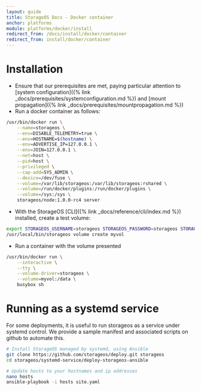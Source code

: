```yaml
---
layout: guide
title: StorageOS Docs - Docker container
anchor: platforms
module: platforms/docker/install
redirect_from: /docs/install/docker/container
redirect_from: install/docker/container
---
```


# Installation

* Ensure that our prerequisites are met, paying particular attention to [system
  configuration]({% link _docs/prerequisites/systemconfiguration.md %}) and [mount
  propagation]({% link _docs/prerequisites/mountpropagation.md %})
* Run a docker container as follows:
```bash
/usr/bin/docker run \
    --name=storageos \
    --env=DISABLE_TELEMETRY=true \
    --env=HOSTNAME=$(hostname) \
    --env=ADVERTISE_IP=127.0.0.1 \
    --env=JOIN=127.0.0.1 \
    --net=host \
    --pid=host \
    --privileged \
    --cap-add=SYS_ADMIN \
    --device=/dev/fuse \
    --volume=/var/lib/storageos:/var/lib/storageos:rshared \
    --volume=/run/docker/plugins:/run/docker/plugins \
    --volume=/sys:/sys \
    storageos/node:1.0.0-rc4 server
```
* With the StorageOS [CLI]({% link _docs/reference/cli/index.md %}) installed, create
  a test volume:
```bash
export STORAGEOS_USERNAME=storageos STORAGEOS_PASSWORD=storageos STORAGEOS_HOST=127.0.0.1
/usr/local/bin/storageos volume create myvol
```
* Run a container with the volume presented
```bash
/usr/bin/docker run \
    --interactive \
    --tty \
    --volume-driver=storageos \
    --volume=myvol:/data \
    busybox sh
```

# Running as a systemd service
For some deployments, it is useful to run storageos as a service under systemd
control. We provide a sample manifest and associated scripts on github to
automate this.

```bash
# Install StorageOS managed by systemd, using Ansible
git clone https://github.com/storageos/deploy.git storageos
cd storageos/systemd-service/deploy-storageos-ansible

# Update hosts to your hostnames and ip addresses
nano hosts
ansible-playbook -i hosts site.yaml
```


